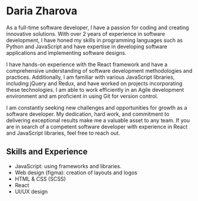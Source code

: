 # Daria Zharova
As a full-time software developer, I have a passion for coding and creating innovative solutions. With over 2 years of experience in software development, I have honed my skills in programming languages such as Python and JavaScript and have expertise in developing software applications and implementing software designs.

I have hands-on experience with the React framework and have a comprehensive understanding of software development methodologies and practices. Additionally, I am familiar with various JavaScript libraries, including jQuery and Redux, and have worked on projects incorporating these technologies. I am able to work efficiently in an Agile development environment and am proficient in using Git for version control.

I am constantly seeking new challenges and opportunities for growth as a software developer. My dedication, hard work, and commitment to delivering exceptional results make me a valuable asset to any team. If you are in search of a competent software developer with experience in React and JavaScript libraries, feel free to reach out.

## Skills and Experience
* JavaScript: using frameworks and libraries.
* Web design (figma): creation of layouts and logos
* HTML & CSS (SCSS)
* React
* UI/UX design
